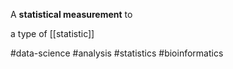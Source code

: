 A **statistical measurement** to

a type of [[statistic]]

#data-science #analysis #statistics #bioinformatics 